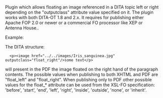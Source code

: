 Plugin which allows floating an image referenced in a DITA topic left or right depending on the "outputclass" attribute value specified on it.
The plugin works with both DITA-OT 1.8 and 2.x. It requires for publishing either Apache FOP 2.0 or newer or a commercial FO processor like XEP or Antenna House..

Example:

The DITA structure:

      <p><image href="../../images/Iris_sanguinea.jpg" outputclass="float_right"/>some text</p>

will present in the PDF the image floated on the right hand of the paragraph contents.
The possible values when publishing to both XHTML and PDF are "float_left" and "float_right". 
When publishing only to PDF other possible values for the float_* attribute can be used from the XSL-FO specification: 
'before', 'start', 'end', 'left', 'right', 'inside', 'outside', 'none', or 'inherit'.
